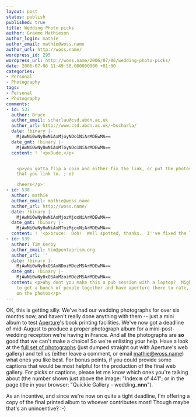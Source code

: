 ```yaml
---
layout: post
status: publish
published: true
title: Wedding Photo picks
author: Graeme Mathieson
author_login: mathie
author_email: mathie@woss.name
author_url: http://woss.name/
wordpress_id: 295
wordpress_url: http://woss.name/2006/07/06/wedding-photo-picks/
date: 2006-07-06 11:49:50.000000000 +01:00
categories:
- Personal
- Photography
tags:
- Personal
- Photography
comments:
- id: 537
  author: Bruce
  author_email: scharlau@csd.abdn.ac.uk
  author_url: http://www.csd.abdn.ac.uk/~bscharla/
  date: !binary |-
    MjAwNi0wNy0wNiAxMjoyNDo1NiArMDEwMA==
  date_gmt: !binary |-
    MjAwNi0wNy0wNiAxMToyNDo1NiArMDEwMA==
  content: ! '<p>Dude,</p>


    <p>you gotta flip a coin and either fix the link, or put the photos in the directory
    that you link to. ;-o)

    cheers</p>'
- id: 538
  author: mathie
  author_email: mathie@woss.name
  author_url: http://woss.name/
  date: !binary |-
    MjAwNi0wNy0wNiAxMjozMjoxNiArMDEwMA==
  date_gmt: !binary |-
    MjAwNi0wNy0wNiAxMTozMjoxNiArMDEwMA==
  content: ! '<p>bruce:  Doh!  Well spotted, thanks.  I''ve fixed the link now.</p>'
- id: 539
  author: Tim Kerby
  author_email: tim@pentaprism.org
  author_url: ''
  date: !binary |-
    MjAwNi0wNy0xOSAxNDozMDozMSArMDEwMA==
  date_gmt: !binary |-
    MjAwNi0wNy0xOSAxMzozMDozMSArMDEwMA==
  content: <p>Why dont you make this a pub session with a laptop?  Might be better
    to get a bunch of people together and have aperture there to rate, mark or comment
    on the photos</p>
---
```

OK, this is getting silly.  We've had our wedding photographs for over six months now, and haven't really done anything with them -- just a mini album to test [Aperture](http://www.apple.com/aperture/)'s book printing facilities.  We've now got a deadline of mid-August to produce a proper photograph album for a mini-post-wedding reception we're having in France.  And all the photographs are **so** good that we can't make a choice!  So we're enlisting your help.  Have a look at the [full set of photographs](http://woss.name/dist/temp_wedding_album/) (just dumped straight out with Aperture's web gallery) and tell us (either leave a comment, or email <mathie@woss.name>) what ones you like best.  For bonus points, if you could provide some captions that would be most helpful for the production of the final web gallery.  For picks or captions, please let me know which ones you're talking about (the number shown just above the image: "Index **n** of 441"; or in the page title in your browser: "Quickie Gallery - wedding\_**nnn**").

As an incentive, and since we're now on quite a tight deadline, I'm offering a copy of the final printed album to whoever contributes most!  Though maybe that's an unincentive? :-)
